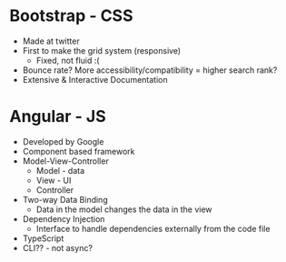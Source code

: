 # Bootstrap - CSS
- Made at twitter
- First to make the grid system (responsive)
	- Fixed, not fluid :(
- Bounce rate? More accessibility/compatibility = higher search rank?
- Extensive & Interactive Documentation

# Angular - JS
- Developed by Google
- Component based framework
- Model-View-Controller
	- Model - data
	- View - UI
	- Controller 
- Two-way Data Binding
	- Data in the model changes the data in the view
- Dependency Injection
	- Interface to handle dependencies externally from the code file
- TypeScript
- CLI?? - not async?

